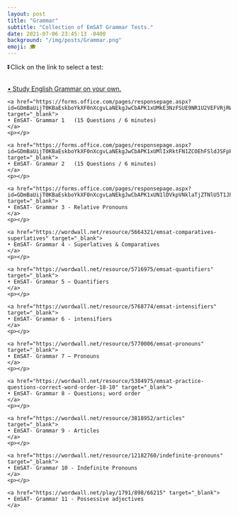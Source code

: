 ```yaml
---
layout: post
title: "Grammar"
subtitle: "Collection of EmSAT Grammar Tests."
date: 2021-07-06 23:45:13 -0400
background: "/img/posts/Grammar.png"
emoji: 🎓
---
```



<p class="h3">⏬Click on the link to select a test:</p> 

<br>
<div class="text-primary">
    <a href="https://sway.office.com/k8EgYcUoci84Ez0I?ref=Link" target="_blank">
    • Study English Grammar on your own.
    </a>
    <p></p>
    
    <a href="https://forms.office.com/pages/responsepage.aspx?id=GDmBaUijT0KBaEskboYkXF0nXcgvLaNEkgJwCbAPK1xUMkE3NzFSUE9NR1U2VEFVRjRWSDRPWDJIOS4u" target="_blank">
    • EmSAT- Grammar 1   (15 Questions / 6 minutes)
    </a>
    <p></p>

    <a href="https://forms.office.com/pages/responsepage.aspx?id=GDmBaUijT0KBaEskboYkXF0nXcgvLaNEkgJwCbAPK1xUMlIxRktFN1ZCOEhFSldJSFpFRUxaSzA5NC4u" target="_blank">
    • EmSAT- Grammar 2   (15 Questions / 6 minutes)
    </a>
    <p></p>

    <a href="https://forms.office.com/pages/responsepage.aspx?id=GDmBaUijT0KBaEskboYkXF0nXcgvLaNEkgJwCbAPK1xUN1lDVkpVNklaTjZTNlU5T1JPWExPNE1VSS4u" target="_blank">
    • EmSAT- Grammar 3 - Relative Pronouns  
    </a>
    <p></p>

    <a href="https://wordwall.net/resource/5664321/emsat-comparatives-superlatives" target="_blank">
    • EmSAT- Grammar 4 - Superlatives & Comparatives  
    </a>
    <p></p>

    <a href="https://wordwall.net/resource/5716975/emsat-quantifiers" target="_blank">
    • EmSAT- Grammar 5 – Quantifiers  
    </a>
    <p></p>

    <a href="https://wordwall.net/resource/5768774/emsat-intensifiers" target="_blank">
    • EmSAT- Grammar 6 - intensifiers  
    </a>
    <p></p>

    <a href="https://wordwall.net/resource/5770006/emsat-pronouns" target="_blank">
    • EmSAT- Grammar 7 – Pronouns  
    </a>
    <p></p>

    <a href="https://wordwall.net/resource/5384975/emsat-practice-questions-correct-word-order-18-10" target="_blank">
    • EmSAT- Grammar 8 - Questions; word order  
    </a>
    <p></p>

    <a href="https://wordwall.net/resource/3818952/articles" target="_blank">
    • EmSAT- Grammar 9 - Articles  
    </a>
    <p></p>

    <a href="https://wordwall.net/resource/12182760/indefinite-pronouns" target="_blank">
    • EmSAT- Grammar 10 - Indefinite Pronouns  
    </a>
    <p></p>

    <a href="https://wordwall.net/play/1791/898/66215" target="_blank">
    • EmSAT- Grammar 11 - Possessive adjectives  
    </a>
</div>
<br>
